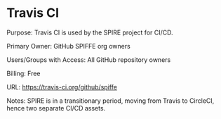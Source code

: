 # Travis CI

Purpose: Travis CI is used by the SPIRE project for CI/CD.

Primary Owner: GitHub SPIFFE org owners

Users/Groups with Access: All GitHub repository owners

Billing: Free

URL: https://travis-ci.org/github/spiffe

Notes: SPIRE is in a transitionary period, moving from Travis to CircleCI, hence two separate CI/CD assets.
